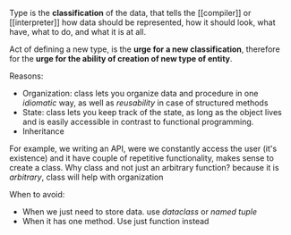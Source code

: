 Type is the **classification** of the data, that tells the [[compiler]] or [[interpreter]] how data should be represented, how it should look, what have, what to do, and what it is at all.

Act of defining a new type, is the **urge for a new classification**, therefore for the **urge for the ability of creation of new type of entity**. 

Reasons:
- Organization: class lets you organize data and procedure in one *idiomatic* way, as well as *reusability* in case of structured methods
- State: class lets you keep track of the state, as long as the object lives and is easily accessible in contrast to functional programming.
- Inheritance


For example, we writing an API, were we constantly access the user (it's existence) and it have couple of repetitive functionality, makes sense to create a class.
Why class and not just an arbitrary function? because it is *arbitrary*, class will help with organization

When to avoid:
- When we just need to store data. use *dataclass* or *named tuple*
- When it has one method. Use just function instead